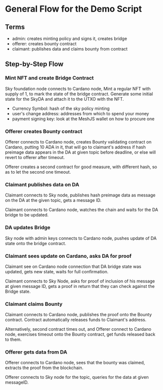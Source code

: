 # General Flow for the Demo Script

## Terms
- admin: creates minting policy and signs it, creates bridge
- offerer: creates bounty contract
- claimant: publishes data and claims bounty from contract

## Step-by-Step Flow

### Mint NFT and create Bridge Contract

Sky foundation node connects to Cardano node,
Mint a regular NFT with supply of 1,
to mark the state of the bridge contract.
Generate some initial state for the SkyDA and attach it to the UTXO with the NFT.

- Currency Symbol: hash of the sky policy minting
- user's change address: addresses from which to spend your money
- payment signing key: look at the MeshJS wallet on how to procure one

### Offerer creates Bounty contract

Offerer connects to Cardano node, creates Bounty validating contract on Cardano,
putting 10 ADA in it, that will go to claimant's address
if hash preimage data appears in the DA at given topic before deadline,
or else will revert to offerer after timeout.

Offerer creates a second contract for good measure, with different hash,
so as to let the second one timeout.

### Claimant publishes data on DA

Claimant connects to Sky node, publishes hash preimage data as message
on the DA at the given topic, gets a message ID.

Claimant connects to Cardano node, watches the chain and waits for the DA bridge to be updated.

### DA updates Bridge

Sky node with admin keys connects to Cardano node,
pushes update of DA state onto the bridge contract.

### Claimant sees update on Cardano, asks DA for proof

Claimant see on Cardano node connection that DA bridge state was updated,
gets new state, waits for full confirmation.

Claimant connects to Sky Node, asks for proof of inclusion of his message at given message ID,
gets a proof in return that they can check against the Bridge state.

### Claimant claims Bounty

Claimant connects to Cardano node, publishes the proof onto the Bounty contract.
Contract automatically releases funds to Claimant's address.

Alternatively, second contract times out, and Offerer connect to Cardano node,
exercises timeout onto the Bounty contract, get funds released back to them.

### Offerer gets data from DA

Offerer connects to Cardano node, sees that the bounty was claimed,
extracts the proof from the blockchain.

Offerer connects to Sky node for the topic, queries for the data at given messageID.
